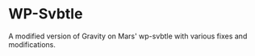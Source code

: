 # WP-Svbtle

A modified version of Gravity on Mars' wp-svbtle with various fixes and modifications. 